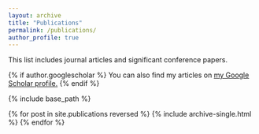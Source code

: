 ```yaml
---
layout: archive
title: "Publications"
permalink: /publications/
author_profile: true
---
```


This list includes journal articles and significant conference papers.

{% if author.googlescholar %}
  You can also find my articles on <u><a href="{{author.googlescholar}}">my Google Scholar profile</a>.</u>
{% endif %}

{% include base_path %}

{% for post in site.publications reversed %}
  {% include archive-single.html %}
{% endfor %}
